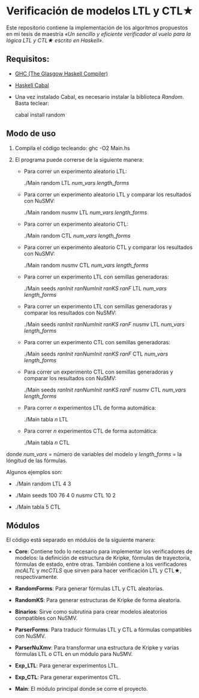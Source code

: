 # Verificación de modelos LTL y CTL★

Este repositorio contiene la implementación de los algoritmos propuestos en mi tesis de maestría _«Un sencillo y eficiente verificador al vuelo para la lógica LTL y CTL★ escrito en Haskell»_.

## Requisitos:

* [GHC (The Glasgow Haskell Compiler)](https://www.haskell.org/ghc/)
* [Haskell Cabal](https://www.haskell.org/cabal/)
* Una vez instalado Cabal, es necesario instalar la biblioteca *Random*. Basta teclear:

     cabal install random


## Modo de uso

1. Compila el código tecleando: ghc -O2 Main.hs
2. El programa puede correrse de la siguiente manera:

   * Para correr un experimento aleatorio LTL:
   
     ./Main random LTL *num_vars* *length_forms*

   * Para correr un experimento aleatorio LTL y comparar los resultados con NuSMV:
	
     ./Main random nusmv LTL *num_vars* *length_forms*

   * Para correr un experimento aleatorio CTL:
	
     ./Main random CTL *num_vars* *length_forms*
     
   * Para correr un experimento aleatorio CTL y comparar los resultados con NuSMV:
	
     ./Main random nusmv CTL *num_vars* *length_forms*

   * Para correr un experimento LTL con semillas generadoras:
	
     ./Main seeds _ranInit ranNumInit ranKS ranF_ LTL *num_vars* *length_forms*

   * Para correr un experimento LTL con semillas generadoras y comparar los resultados con NuSMV:
	
     ./Main seeds _ranInit ranNumInit ranKS ranF_ nusmv LTL *num_vars* *length_forms*

   * Para correr un experimento CTL con semillas generadoras:
	
     ./Main seeds _ranInit ranNumInit ranKS ranF_ CTL *num_vars* *length_forms*

   * Para correr un experimento CTL con semillas generadoras y comparar los resultados con NuSMV:

     ./Main seeds _ranInit ranNumInit ranKS ranF_ nusmv CTL *num_vars* *length_forms*

    * Para correr _n_ experimentos LTL de forma automática:
	    
      ./Main tabla _n_ LTL

    * Para correr _n_ experimentos CTL de forma automática:
	    
      ./Main tabla _n_ CTL

donde *num_vars* = número de variables del modelo y *length_forms* = la lóngitud de las fórmulas.

Algunos ejemplos son:

* ./Main random LTL 4 3

* ./Main seeds 100 76 4 0 nusmv CTL 10 2

* ./Main tabla 5 CTL



## Módulos 

El código está separado en módulos de la siguiente manera:
* **Core**:
Contiene todo lo necesario para implementar los verificadores de modelos: la definición de estructura de Kripke, fórmulas de trayectoria, fórmulas de estado, entre otras. También contiene a los verificadores *mcALTL* y *mcCTLS* que sirven para hacer verificación LTL y CTL★, respectivamente. 

* **RandomForms**: Para generar fórmulas LTL y CTL aleatorias.
* **RandomKS**: Para generar estructuras de Kripke de forma aleatoria.
* **Binarios**: Sirve como subrutina para crear modelos aleatorios compatibles con NuSMV.
* **ParserForms**: Para traducir fórmulas LTL y CTL a fórmulas compatibles con NuSMV. 
* **ParserNuXmv**: Para transformar una estructura de Kripke y varias fórmulas LTL o CTL en un módulo para NuSMV.
* **Exp_LTL**: Para generar experimentos LTL.
* **Exp_CTL**: Para generar experimentos CTL.
* **Main**: El módulo principal donde se corre el proyecto.



